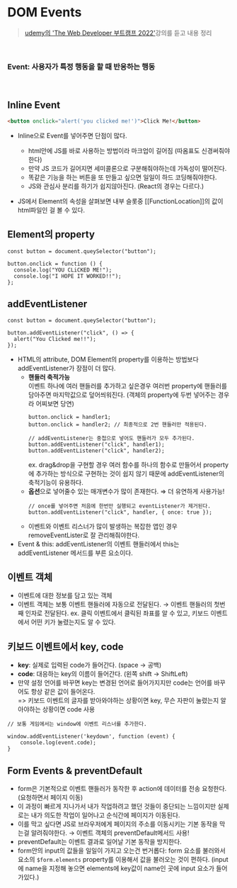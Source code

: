 # DOM Events

> [udemy의 'The Web Developer 부트캠프 2022'](https://www.udemy.com/course/the-web-developer-bootcamp-2021-korea/)강의를 듣고 내용 정리

<br />

### Event: 사용자가 특정 행동을 할 때 반응하는 행동

<br />

## Inline Event

```html
<button onclick="alert('you clicked me!')">Click Me!</button>
```

- Inline으로 Event를 넣어주면 단점이 많다.

  - html안에 JS를 바로 사용하는 방법이라 마크업이 길어짐 (따옴표도 신경써줘야한다)
  - 만약 JS 코드가 길어지면 세미콜론으로 구분해줘야하는데 가독성이 떨어진다.
  - 똑같은 기능을 하는 버튼을 또 만들고 싶으면 일일이 하드 코딩해줘야한다.
  - JS와 관심사 분리를 하기가 쉽지않아진다. (React의 경우는 다르다.)

- JS에서 Element의 속성을 살펴보면 내부 슬롯중 [[FunctionLocation]]의 값이 html파일인 걸 볼 수 있다.

## Element의 property

```tsx
const button = document.queySelector("button");

button.onclick = function () {
  console.log("YOU CLiCKED ME!");
  console.log("I HOPE IT WORKED!!");
};
```

## addEventListener

```tsx
const button = document.queySelector("button");

button.addEventListener("click", () => {
  alert("You Clicked me!!");
});
```

- HTML의 attribute, DOM Element의 property를 이용하는 방법보다 addEventListener가 장점이 더 많다.
  - **핸들러 축적가능**  
    이벤트 하나에 여러 핸들러를 추가하고 싶은경우 여러번 property에 핸들러를 담아주면 마지막값으로 덮어씌워진다. (객체의 property에 두번 넣어주는 경우라 어찌보면 당연)
    ```tsx
    button.onclick = handler1;
    button.onclick = handler2; // 최종적으로 2번 핸들러만 적용된다.
    ```
    ```tsx
    // addEventListener는 중첩으로 넣어도 핸들러가 모두 추가된다.
    button.addEventListener("click", handler1);
    button.addEventListener("click", handler2);
    ```
    ex. drag&drop을 구현할 경우 여러 함수를 하나의 함수로 만들어서 property에 추가하는 방식으로 구현하는 것이 쉽지 않기 때문에 addEventListener의 축적기능이 유용하다.
  - **옵션**으로 넣어줄수 있는 매개변수가 많이 존재한다. ⇒ 더 유연하게 사용가능!
    ```tsx
    // once를 넣어주면 처음에 한번만 실행되고 eventListener가 제거된다.
    button.addEventListener("click", handler, { once: true });
    ```
  - 이벤트와 이벤트 리스너가 많이 발생하는 복잡한 앱인 경우 removeEventLister로 잘 관리해줘야한다.
- Event & this: addEventListener의 이벤트 핸들러에서 this는 addEventListener 메서드를 부른 요소이다.

## 이벤트 객체

- 이벤트에 대한 정보를 담고 있는 객체
- 이벤트 객체는 보통 이벤트 핸들러에 자동으로 전달된다. → 이벤트 핸들러의 첫번째 인자로 전달된다.
  ex. 클릭 이벤트에서 클릭된 좌표를 알 수 있고, 키보드 이벤트에서 어떤 키가 눌렸는지도 알 수 있다.

## 키보드 이벤트에서 key, code

- **key**: 실제로 입력된 code가 들어간다. (space → 공백)
- **code**: 대응하는 key의 이름이 들어간다. (왼쪽 shift → ShiftLeft)
- 만약 설정 언어를 바꾸면 key는 변경된 언어로 들어가지지만 code는 언어를 바꾸어도 항상 같은 값이 들어온다.  
  => 키보드 이벤트의 글자를 받아와야하는 상황이면 key, 무슨 자판이 눌렸는지 알아야하는 상황이면 code 사용

```tsx
// 보통 게임에서는 window에 이벤트 리스너를 추가한다.

window.addEventListener('keydown', function (event) {
	console.log(event.code);
}
```

## Form Events & preventDefault

- form은 기본적으로 이벤트 핸들러가 동작한 후 action에 데이터를 전송 요청한다. (요청하면서 페이지 이동)
- 이 과정이 빠르게 지나가서 내가 작업하려고 했던 것들이 중단되는 느낌이지만 실제로는 내가 의도한 작업이 일어나고 순식간에 페이지가 이동된다.
- 이를 막고 싶다면 JS로 브라우저에게 페이지의 주소를 이동시키는 기본 동작을 막는걸 알려줘야한다. → 이벤트 객체의 preventDefault메서드 사용!
- preventDefault는 이벤트 결과로 일어날 기본 동작을 방지한다.
- form안의 input의 값들을 일일이 가지고 오는건 번거롭다: form 요소를 불러와서 요소의 `$form.elements` property를 이용해서 값을 불러오는 것이 편하다. (input에 name을 지정해 놓으면 elements에 key값이 name인 곳에 input 요소가 들어가있다.)
